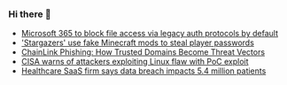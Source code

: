 ### Hi there 👋

<!--START_SECTION:feed-->
* [Microsoft 365 to block file access via legacy auth protocols by default](https://www.bleepingcomputer.com/news/microsoft/microsoft-365-to-block-file-access-via-legacy-auth-protocols-by-default/)
* ['Stargazers' use fake Minecraft mods to steal player passwords](https://www.bleepingcomputer.com/news/security/stargazers-use-fake-minecraft-mods-to-steal-player-passwords/)
* [ChainLink Phishing: How Trusted Domains Become Threat Vectors](https://www.bleepingcomputer.com/news/security/chainlink-phishing-how-trusted-domains-become-threat-vectors/)
* [CISA warns of attackers exploiting Linux flaw with PoC exploit](https://www.bleepingcomputer.com/news/security/cisa-warns-of-attackers-exploiting-linux-flaw-with-poc-exploit/)
* [Healthcare SaaS firm says data breach impacts 5.4 million patients](https://www.bleepingcomputer.com/news/security/episource-says-data-breach-impacts-54-million-patients/)
<!--END_SECTION:feed-->

<!--
**frankenk/frankenk** is a ✨ _special_ ✨ repository because its `README.md` (this file) appears on your GitHub profile.

Here are some ideas to get you started:

- 🔭 I’m currently working on ...
- 🌱 I’m currently learning ...
- 👯 I’m looking to collaborate on ...
- 🤔 I’m looking for help with ...
- 💬 Ask me about ...
- 📫 How to reach me: ...
- 😄 Pronouns: ...
- ⚡ Fun fact: ...
-->



